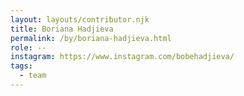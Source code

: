 ```yaml
---
layout: layouts/contributor.njk
title: Boriana Hadjieva
permalink: /by/boriana-hadjieva.html
role: --
instagram: https://www.instagram.com/bobehadjieva/
tags:
  - team
---
```

